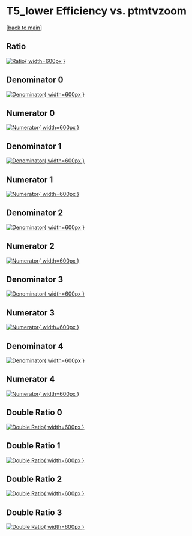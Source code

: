 # T5_lower Efficiency vs. ptmtvzoom

[[back to main](./)]



## Ratio

[![Ratio](../mtv/var/T5_lower_base_321_0_eff_ptmtvzoom.png){ width=600px }](../mtv/var/T5_lower_base_321_0_eff_ptmtvzoom.pdf)

## Denominator 0

[![Denominator](../mtv/den/T5_lower_base_321_0_eff_ptmtvzoom_den0.png){ width=600px }](../mtv/den/T5_lower_base_321_0_eff_ptmtvzoom_den0.pdf)

## Numerator 0

[![Numerator](../mtv/num/T5_lower_base_321_0_eff_ptmtvzoom_num0.png){ width=600px }](../mtv/num/T5_lower_base_321_0_eff_ptmtvzoom_num0.pdf)

## Denominator 1

[![Denominator](../mtv/den/T5_lower_base_321_0_eff_ptmtvzoom_den1.png){ width=600px }](../mtv/den/T5_lower_base_321_0_eff_ptmtvzoom_den1.pdf)

## Numerator 1

[![Numerator](../mtv/num/T5_lower_base_321_0_eff_ptmtvzoom_num1.png){ width=600px }](../mtv/num/T5_lower_base_321_0_eff_ptmtvzoom_num1.pdf)

## Denominator 2

[![Denominator](../mtv/den/T5_lower_base_321_0_eff_ptmtvzoom_den2.png){ width=600px }](../mtv/den/T5_lower_base_321_0_eff_ptmtvzoom_den2.pdf)

## Numerator 2

[![Numerator](../mtv/num/T5_lower_base_321_0_eff_ptmtvzoom_num2.png){ width=600px }](../mtv/num/T5_lower_base_321_0_eff_ptmtvzoom_num2.pdf)

## Denominator 3

[![Denominator](../mtv/den/T5_lower_base_321_0_eff_ptmtvzoom_den3.png){ width=600px }](../mtv/den/T5_lower_base_321_0_eff_ptmtvzoom_den3.pdf)

## Numerator 3

[![Numerator](../mtv/num/T5_lower_base_321_0_eff_ptmtvzoom_num3.png){ width=600px }](../mtv/num/T5_lower_base_321_0_eff_ptmtvzoom_num3.pdf)

## Denominator 4

[![Denominator](../mtv/den/T5_lower_base_321_0_eff_ptmtvzoom_den4.png){ width=600px }](../mtv/den/T5_lower_base_321_0_eff_ptmtvzoom_den4.pdf)

## Numerator 4

[![Numerator](../mtv/num/T5_lower_base_321_0_eff_ptmtvzoom_num4.png){ width=600px }](../mtv/num/T5_lower_base_321_0_eff_ptmtvzoom_num4.pdf)

## Double Ratio 0

[![Double Ratio](../mtv/ratio/T5_lower_base_321_0_eff_ptmtvzoom_ratio0.png){ width=600px }](../mtv/ratio/T5_lower_base_321_0_eff_ptmtvzoom_ratio0.pdf)

## Double Ratio 1

[![Double Ratio](../mtv/ratio/T5_lower_base_321_0_eff_ptmtvzoom_ratio1.png){ width=600px }](../mtv/ratio/T5_lower_base_321_0_eff_ptmtvzoom_ratio1.pdf)

## Double Ratio 2

[![Double Ratio](../mtv/ratio/T5_lower_base_321_0_eff_ptmtvzoom_ratio2.png){ width=600px }](../mtv/ratio/T5_lower_base_321_0_eff_ptmtvzoom_ratio2.pdf)

## Double Ratio 3

[![Double Ratio](../mtv/ratio/T5_lower_base_321_0_eff_ptmtvzoom_ratio3.png){ width=600px }](../mtv/ratio/T5_lower_base_321_0_eff_ptmtvzoom_ratio3.pdf)

